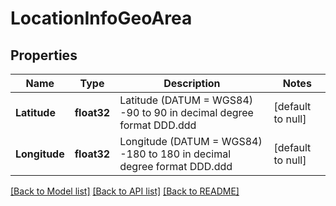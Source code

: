 # LocationInfoGeoArea

## Properties
Name | Type | Description | Notes
------------ | ------------- | ------------- | -------------
**Latitude** | **float32** | Latitude (DATUM &#x3D; WGS84) -90 to 90 in decimal degree format DDD.ddd | [default to null]
**Longitude** | **float32** | Longitude (DATUM &#x3D; WGS84) -180 to 180 in decimal degree format DDD.ddd | [default to null]

[[Back to Model list]](../README.md#documentation-for-models) [[Back to API list]](../README.md#documentation-for-api-endpoints) [[Back to README]](../README.md)

